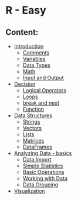 # R - Easy

## Content:

- [Introduction]()
  - [Comments]()
  - [Variables]()
  - [Data Types]()
  - [Math]()
  - [Input and Output]()
- [Decision]()
  - [Logical Operators]()
  - [Loops]()
  - [break and next]()
  - [Function]()
- [Data Structures]()
  - [Strings]()
  - [Vectors]()
  - [Lists]()
  - [Matrices]()
  - [DataFrames]()
- [Analyzing Data - basics]()
  - [Data Import]()
  - [Simple Statistics]()
  - [Basic Operations]()
  - [Working with Data]()
  - [Data Grouping]()
- [Visualization]()
